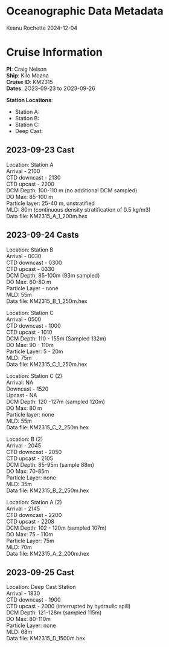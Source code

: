 Oceanographic Data Metadata
================
Keanu Rochette
2024-12-04

# Cruise Information

**PI**: Craig Nelson  
**Ship**: Kilo Moana  
**Cruise ID**: KM2315  
**Dates**: 2O23-09-23 to 2O23-09-26

**Station Locations**:

- Station A:  
- Station B:  
- Station C:  
- Deep Cast:

## 2023-09-23 Cast

Location: Station A  
Arrival - 2100  
CTD downcast - 2130  
CTD upcast - 2200  
DCM Depth: 100-110 m (no additional DCM sampled)  
DO Max: 85-100 m  
Particle layer: 25-40 m, unstratified  
MLD: 80m (continuous density stratification of 0.5 kg/m3)  
Data file: KM2315_A_1_200m.hex

## 2023-09-24 Casts

Location: Station B  
Arrival - 0030  
CTD downcast - 0300  
CTD upcast - 0330  
DCM Depth: 85-100m (93m sampled)  
DO Max: 60-80 m  
Particle Layer - none  
MLD: 55m  
Data file: KM2315_B_1_250m.hex

Location: Station C  
Arrival - 0500  
CTD downcast - 1000  
CTD upcast - 1010  
DCM Depth: 110 - 155m (Sampled 132m)  
DO Max: 90 - 110m  
Particle Layer: 5 - 20m  
MLD: 75m  
Data file: KM2315_C_1_250m.hex

Location: Station C (2)  
Arrival: NA  
Downcast - 1520  
Upcast - NA  
DCM Depth: 120 -127m (sampled 120m)  
DO Max: 80 m  
Particle layer: none  
MLD: 55m  
Data file: KM2315_C_2_250m.hex

Location: B (2)  
Arrival - 2045  
CTD downcast - 2050  
CTD upcast - 2105  
DCM Depth: 85-95m (sample 88m)  
DO Max: 70-85m  
Particle Layer: none  
MLD: 35m  
Data file: KM2315_B_2_250m.hex

Location: Station A (2)  
Arrival - 2145  
CTD downcast - 2200  
CTD upcast - 2208  
DCM Depth: 102 - 120m (sampled 107m)  
DO Max: 75 - 110m  
Particle Layer: 75m  
MLD: 70m  
Data file: KM2315_A_2_200m.hex

## 2023-09-25 Cast

Location: Deep Cast Station  
Arrival - 1830  
CTD downcast - 1900  
CTD upcast - 2000 (interrupted by hydraulic spill)  
DCM Depth: 121-128m (sampled 115m)  
DO Max: 80-110m  
Particle Layer: none  
MLD: 68m  
Data file: KM2315_D_1500m.hex

